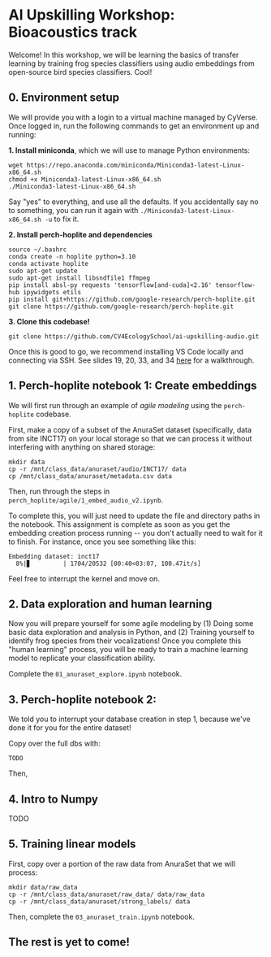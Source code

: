 # AI Upskilling Workshop: Bioacoustics track

Welcome! In this workshop, we will be learning the basics of transfer learning by training frog species classifiers using audio embeddings from open-source bird species classifiers. Cool!

## 0. Environment setup

We will provide you with a login to a virtual machine managed by CyVerse. Once logged in, run the following commands to get an environment up and running:

**1. Install miniconda**, which we will use to manage Python environments:
```
wget https://repo.anaconda.com/miniconda/Miniconda3-latest-Linux-x86_64.sh
chmod +x Miniconda3-latest-Linux-x86_64.sh
./Miniconda3-latest-Linux-x86_64.sh
```
Say "yes" to everything, and use all the defaults. If you accidentally say no to something, you can run it again with `./Miniconda3-latest-Linux-x86_64.sh -u` to fix it.

**2. Install perch-hoplite and dependencies**
```
source ~/.bashrc
conda create -n hoplite python=3.10
conda activate hoplite
sudo apt-get update
sudo apt-get install libsndfile1 ffmpeg
pip install absl-py requests 'tensorflow[and-cuda]<2.16' tensorflow-hub ipywidgets etils
pip install git+https://github.com/google-research/perch-hoplite.git
git clone https://github.com/google-research/perch-hoplite.git
```

**3. Clone this codebase!**
```
git clone https://github.com/CV4EcologySchool/ai-upskilling-audio.git
```

Once this is good to go, we recommend installing VS Code locally and connecting via SSH. See slides 19, 20, 33, and 34 [here](https://docs.google.com/presentation/d/1VFkmj5dvtlnziBOFM9GO4PEcfhcPrv7tfBaSo6uEOWg/edit#slide=id.g2680127c5bb_0_88) for a walkthrough.

## 1. Perch-hoplite notebook 1: Create embeddings

We will first run through an example of *agile modeling* using the `perch-hoplite` codebase.

First, make a copy of a subset of the AnuraSet dataset (specifically, data from site INCT17) on your local storage so that we can process it without interfering with anything on shared storage:

```
mkdir data
cp -r /mnt/class_data/anuraset/audio/INCT17/ data
cp /mnt/class_data/anuraset/metadata.csv data
```

Then, run through the steps in `perch_hoplite/agile/1_embed_audio_v2.ipynb`.

To complete this, you will just need to update the file and directory paths in the notebook. This assignment is complete as soon as you get the embedding creation process running -- you don't actually need to wait for it to finish. For instance, once you see something like this:
```
Embedding dataset: inct17
  8%|▊         | 1704/20532 [00:40<03:07, 100.47it/s]
```
Feel free to interrupt the kernel and move on.

## 2. Data exploration and human learning

Now you will prepare yourself for some agile modeling by (1) Doing some basic data exploration and analysis in Python, and (2) Training yourself to identify frog species from their vocalizations! Once you complete this "human learning" process, you will be ready to train a machine learning model to replicate your classification ability.

Complete the `01_anuraset_explore.ipynb` notebook.

## 3. Perch-hoplite notebook 2:

We told you to interrupt your database creation in step 1, because we've done it for you for the entire dataset!

Copy over the full dbs with:
```
TODO
```

Then, 

## 4. Intro to Numpy

TODO

## 5. Training linear models

First, copy over a portion of the raw data from AnuraSet that we will process:

```
mkdir data/raw_data
cp -r /mnt/class_data/anuraset/raw_data/ data/raw_data
cp -r /mnt/class_data/anuraset/strong_labels/ data
```

Then, complete the `03_anuraset_train.ipynb` notebook.

## The rest is yet to come!
